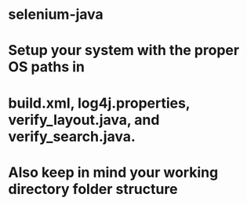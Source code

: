 # selenium-java
#
# Setup your system with the proper OS paths in 
# build.xml, log4j.properties, verify_layout.java, and verify_search.java.
# Also keep in mind your working directory folder structure


